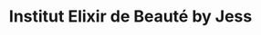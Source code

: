 ---
title: "Institut Elixir de Beauté by Jess"
url: /tourrettes/institut-elixir-de-beaute-by-jess/
shop: beauté
---